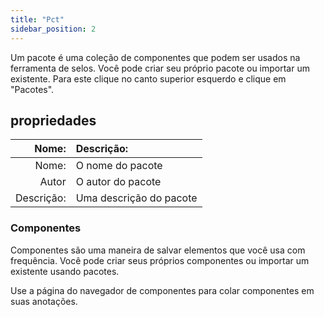 ```yaml
---
title: "Pct"
sidebar_position: 2
---
```


Um pacote é uma coleção de componentes que podem ser usados na ferramenta de selos. Você pode criar seu próprio pacote ou importar um existente. Para este clique no canto superior esquerdo e clique em "Pacotes".

## propriedades

|      Nome: | Descrição:              |
| ----------:|:----------------------- |
|      Nome: | O nome do pacote        |
|      Autor | O autor do pacote       |
| Descrição: | Uma descrição do pacote |

### Componentes

Componentes são uma maneira de salvar elementos que você usa com frequência. Você pode criar seus próprios componentes ou importar um existente usando pacotes.

Use a página do navegador de componentes para colar componentes em suas anotações.
